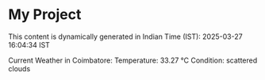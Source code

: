 # My Project

This content is dynamically generated in Indian Time (IST): 2025-03-27 16:04:34 IST


Current Weather in Coimbatore:
Temperature: 33.27 °C
Condition: scattered clouds

